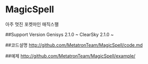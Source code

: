 # MagicSpell
아주 멋진 포켓마인 매직스팰

##Support Version
Genisys 2.1.0 ~
ClearSky 2.1.0 ~

##코드설명
http://github.com/MetatronTeam/MagicSpell/code.md

##예제
http://github.com/MetatronTeam/MagicSpell/example/
